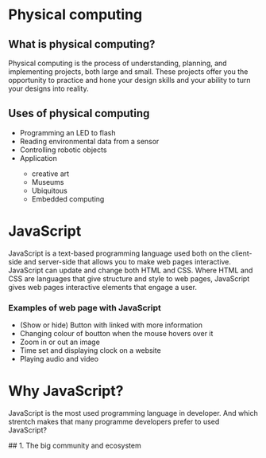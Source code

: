 # Physical computing

## What is physical computing?
<p> 
Physical computing is the process of understanding, planning, and implementing projects, both large and small. These projects offer you the opportunity to practice and hone your design skills and your ability to turn your designs into reality.
</p>

## Uses of physical computing
  <ul>
    <li> Programming an LED to flash</li>
    <li> Reading environmental data from a sensor</li>
    <li> Controlling robotic objects</li>
    <li> Application</li>
      <ul>
       <li> creative art</li>
        <li>Museums</li>
        <li>Ubiquitous</li>
        <li>Embedded computing</li>
      </ul>
  </ul>



# JavaScript
<p>JavaScript is a text-based programming language used both on the client-side and server-side that allows you to make web pages interactive. JavaScript can update and change both HTML and CSS. Where HTML and CSS are languages that give structure and style to web pages, JavaScript gives web pages interactive elements that engage a user.
</p>

### Examples of web page with JavaScript
<ul>
 <li>(Show or hide) Button with linked with more information</li>
 <li>Changing colour of boutton when the mouse hovers over it</li>
 <li>Zoom in or out an image</li>
 <li>Time set and displaying clock on a website</li>
 <li>Playing audio and video</li>
</ul>

# Why JavaScript?
<p> JavaScript is the most used programming language in developer. And which strentch makes that many programme developers prefer to used JavaScript?</p>
## 1. The big community and ecosystem

